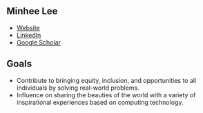 ## Minhee Lee
  - [Website](https://www.minhee.io)
  - [LinkedIn](https://www.linkedin.com/in/minigb)
  - [Google Scholar](https://scholar.google.co.kr/citations?user=TDlKjgcAAAAJ&hl=en&oi=sra)

## Goals
- Contribute to bringing equity, inclusion, and opportunities to all individuals by solving real-world problems.
- Influence on sharing the beauties of the world with a variety of inspirational experiences based on computing technology.
